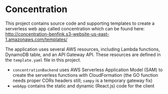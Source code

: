 # Concentration

This project contains source code and supporting templates to create a serverless web app called concentration which can be found here: http://concentration-benfink.s3-website-us-east-1.amazonaws.com/templates/

The application uses several AWS resources, including Lambda functions, DynamoDB table, and an API Gateway API. These resources are defined in the `template.yaml` file in this project.



* `concentrationBackend` uses AWS Serverless Application Model (SAM) to create the serverless functions with CloudFormation (the GO function needs proper CORs headers still; `sampy` is a temporary gateway fix)
* `webApp` contains the static and dynamic (React.js) code for the client
